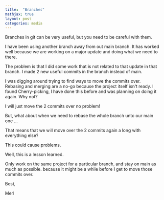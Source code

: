 ```yaml
---
title:  "Branches"
mathjax: true
layout: post
categories: media
---
```


Branches in git can be very useful, but you need to be careful with them. 

I have been using another branch away from out main branch. It has worked well because we are working on a major update and doing what we need to there. 

The problem is that I did some work that is not related to that update in that branch. I made 2 new useful commits in the branch instead of main. 

I was digging around trying to find ways to move the commits over. Rebasing and merging are a no-go because the project itself isn't ready. 
I found Cherry-picking, I have done this before and was planning on doing it again. Why not?

I will just move the 2 commits over no problem!

But, what about when we need to rebase the whole branch unto our main one ...

That means that we will move over the 2 commits again a long with everything else?

This could cause problems. 

Well, this is a lesson learned. 

Only work on the same project for a particular branch, and stay on main as much as possible. because it might be a while before I get to move those commits over. 

Best, 

Merl
